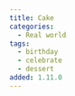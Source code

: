 ```yaml
---
title: Cake
categories:
  - Real world
tags:
  - birthday
  - celebrate
  - dessert
added: 1.11.0
---
```

